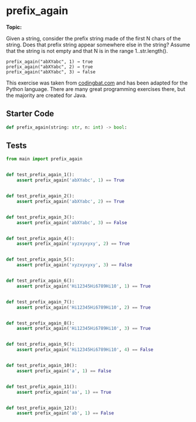 # prefix_again
**Topic:** 



Given a string, consider the prefix string made of the first N chars of the string. Does that prefix string appear somewhere else in the string? Assume that the string is not empty and that N is in the range 1..str.length().

```
prefix_again("abXYabc", 1) → true
prefix_again("abXYabc", 2) → true
prefix_again("abXYabc", 3) → false
```

This exercise was taken from [codingbat.com](https://codingbat.com/prob/p136417) and has been adapted for the Python language. There are many great programming exercises there, but the majority are created for Java.

## Starter Code
```python
def prefix_again(string: str, n: int) -> bool:
```

## Tests
```python
from main import prefix_again


def test_prefix_again_1():
    assert prefix_again('abXYabc', 1) == True


def test_prefix_again_2():
    assert prefix_again('abXYabc', 2) == True


def test_prefix_again_3():
    assert prefix_again('abXYabc', 3) == False


def test_prefix_again_4():
    assert prefix_again('xyzxyxyxy', 2) == True


def test_prefix_again_5():
    assert prefix_again('xyzxyxyxy', 3) == False


def test_prefix_again_6():
    assert prefix_again('Hi12345Hi6789Hi10', 1) == True


def test_prefix_again_7():
    assert prefix_again('Hi12345Hi6789Hi10', 2) == True


def test_prefix_again_8():
    assert prefix_again('Hi12345Hi6789Hi10', 3) == True


def test_prefix_again_9():
    assert prefix_again('Hi12345Hi6789Hi10', 4) == False


def test_prefix_again_10():
    assert prefix_again('a', 1) == False


def test_prefix_again_11():
    assert prefix_again('aa', 1) == True


def test_prefix_again_12():
    assert prefix_again('ab', 1) == False
```
